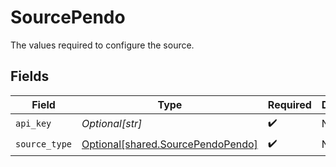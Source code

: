 # SourcePendo

The values required to configure the source.


## Fields

| Field                                                                            | Type                                                                             | Required                                                                         | Description                                                                      |
| -------------------------------------------------------------------------------- | -------------------------------------------------------------------------------- | -------------------------------------------------------------------------------- | -------------------------------------------------------------------------------- |
| `api_key`                                                                        | *Optional[str]*                                                                  | :heavy_check_mark:                                                               | N/A                                                                              |
| `source_type`                                                                    | [Optional[shared.SourcePendoPendo]](undefined/models/shared/sourcependopendo.md) | :heavy_check_mark:                                                               | N/A                                                                              |